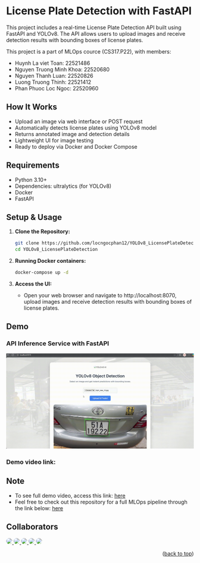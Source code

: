 # License Plate Detection with FastAPI

This project includes a real-time License Plate Detection API built using FastAPI and YOLOv8. The API allows users to upload images and receive detection results with bounding boxes of license plates.

This project is a part of MLOps cource (CS317.P22), with members:
- Huynh La viet Toan: 22521486
- Nguyen Truong Minh Khoa: 22520680
- Nguyen Thanh Luan: 22520826
- Luong Truong Thinh: 22521412
- Phan Phuoc Loc Ngoc: 22520960

## How It Works

- Upload an image via web interface or POST request
- Automatically detects license plates using YOLOv8 model
- Returns annotated image and detection details
- Lightweight UI for image testing
- Ready to deploy via Docker and Docker Compose

## Requirements

- Python 3.10+
- Dependencies: ultralytics (for YOLOv8)
- Docker
- FastAPI

## Setup & Usage

1.  **Clone the Repository:**
    ```bash
    git clone https://github.com/locngocphan12/YOLOv8_LicensePlateDetection.git
    cd YOLOv8_LicensePlateDetection
    ```
    
2. **Running Docker containers:**
    ```bash
    docker-compose up -d
    ```
   
3. **Access the UI:**
    - Open your web browser and navigate to http://localhost:8070, upload images and receive detection results with bounding boxes of license plates.

## Demo

### API Inference Service with FastAPI

![predict_using_fastapi](yolo_detector.gif)

### Demo video link: 

## Note
- To see full demo video, access this link: [here](https://drive.google.com/drive/folders/1yMuBndtiyRO6WYN8pirCCLKDye0cDYQ4?usp=sharing) 
- Feel free to check out this repository for a full MLOps pipeline through the link below: [here](https://github.com/locngocphan12/MLOPs-LicensePlateRecognition)

## Collaborators
<a href="https://github.com/luanntd">
  <img src="https://github.com/luanntd.png?size=50" width="50" style="border-radius: 50%;" />
</a>
<a href="https://github.com/Khoa-Nguyen-Truong">
  <img src="https://github.com/Khoa-Nguyen-Truong.png?size=50" width="50" style="border-radius: 50%;" />
</a>
<a href="https://github.com/HuynhToan2004">
  <img src="https://github.com/HuynhToan2004.png?size=50" width="50" style="border-radius: 50%;" />
</a>
<a href="https://github.com/locngocphan12">
  <img src="https://github.com/locngocphan12.png?size=50" width="50" style="border-radius: 50%;" />
</a>
<a href="https://github.com/thinhlt04">
  <img src="https://github.com/thinhlt04.png?size=50" width="50" style="border-radius: 50%;" />
</a>

<p align="right">(<a href="#readme-top">back to top</a>)</p>
